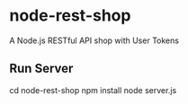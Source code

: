 # node-rest-shop
A Node.js RESTful API shop with User Tokens

## Run Server
cd node-rest-shop
npm install
node server.js
